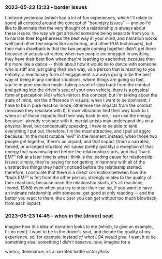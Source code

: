 ### 2023-05-23 13:23 - border issues

I noticed yesterday (which had a lot of fun experiences, which I'll relate to soon) all centered around the concept of "boundary issues" -- and so I'd like to illuminate that the very thought of a relationship is always about these issues. the way we get arround someone being separate from you is to narrate thier togetherness the best way in your mind, and narration works well (and other techniques like anchoring, and other PUA techniques), but their main drawback is that the two people coming together didn't get there because of actualy attracton;
  when two people are engaged in anything, they have their best flow when they're reacting to eachother, because then it's more like a dance -- think about how it would be to dance with someone who is stiff and just going their own way, vs a person that is reacting to you entirely.
  a reactionary form of engagement is always going to be the best way of being in any combat situations, where things are going so fast, you're in pure reaction mode, taking a sort of step back from the combat and getting into the driver's seat of your own vehicle.
    there is a physical form of perception (4d) which mirrors this concept, but I'm talking about the state of mind, not the difference in visuals.
  when I want to be dominant, I have to be in pure reaction mode, otherwise the impacts from the combat (because they resonate with I), Ir own vibrations find their way back to I.
  when all of those impacts find their way back to me, I can use the energy because I already resonate with it. martial artists may understand this on a physical level, but conceptually speaking, I have to be able to tank everything I put out. therefore, I'm the most attractive, and I pull all aggro because I'm the most notable "evil" in the moment.
instead, when those two people get together, there's an impact; and that impact (from a narrated, forced, or arranged situaton) will cause (pretty quickly) a reception of that energy that was misaligned before the relationship starts,
  and that "back EMF" felt at a later time is what I think is the leading cause for relationship issues: simply, they're paying for not getting in harmony with all of the unattractive things they hadn't noticed before the relatinship started.
therefore, I postulate that there is a direct correlation between how the "back EMF" is felt from the other person, strongly relates to the quality of their reactions; because once the relationship starts, it's all reactions; (contd. 13:58) even when you try to steer their car.
  so, if you want to have an intimate relationship with someone, get good at only reacting -- and the better you react to them, the closer you can get without too much blowback from each impact.


### 2023-05-23 14:45 - whos in the [driver] seat

imagine how this idea of narration looks to me (which, to give an example, I'll do next): I want to be in the driver's seat, and dictate the quality of my experience. so, for example: *instead of what LOA would give*, I want it to be something else; something I *didn't* deserve.
now, imagine for a 






warrior, dominance, vs a narrated battle victory/loss